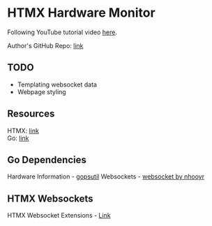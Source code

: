 # HTMX Hardware Monitor

Following YouTube tutorial video
[here](https://www.youtube.com/watch?v=fBDUn7b9plw).

Author's GitHub Repo: [link](https://github.com/sigrdrifa/go-htmx-websockets-example)

## TODO

- Templating websocket data
- Webpage styling

## Resources

HTMX: [link](https://htmx.org/docs/#installing)  
Go: [link](https://go.dev/doc/install)

## Go Dependencies

Hardware Information - [gopsutil](https://github.com/shirou/gopsutil)
Websockets - [websocket by nhooyr](https://github.com/coder/websocket)

## HTMX Websockets

HTMX Websocket Extensions -
[Link](https://github.com/bigskysoftware/htmx-extensions/blob/main/src/ws/README.md)

